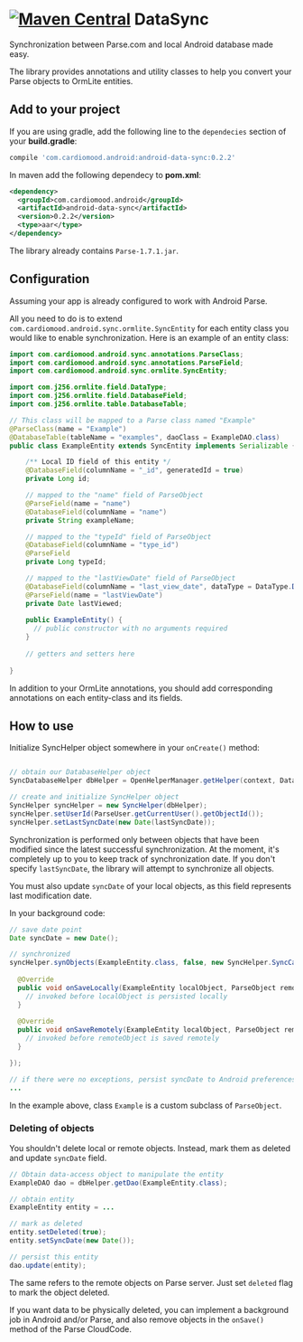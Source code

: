 [![Maven Central](https://maven-badges.herokuapp.com/maven-central/com.cardiomood.android/android-data-sync/badge.svg?style=flat)](https://maven-badges.herokuapp.com/maven-central/com.cardiomood.android/android-data-sync) DataSync
========

Synchronization between Parse.com and local Android database made easy. 

The library provides annotations and utility classes to help you convert your Parse objects to OrmLite entities.

## Add to your project
If you are using gradle, add the following line to the `dependecies` section of your **build.gradle**:
```gradle
compile 'com.cardiomood.android:android-data-sync:0.2.2'
```

In maven add the following dependecy to **pom.xml**:
```xml
<dependency>
  <groupId>com.cardiomood.android</groupId>
  <artifactId>android-data-sync</artifactId>
  <version>0.2.2</version>
  <type>aar</type>
</dependency>
```

The library already contains `Parse-1.7.1.jar`.

## Configuration

Assuming your app is already configured to work with Android Parse.

All you need to do is to extend `com.cardiomood.android.sync.ormlite.SyncEntity` for each
entity class you would like to enable synchronization. Here is an example of an entity class:

```java
import com.cardiomood.android.sync.annotations.ParseClass;
import com.cardiomood.android.sync.annotations.ParseField;
import com.cardiomood.android.sync.ormlite.SyncEntity;

import com.j256.ormlite.field.DataType;
import com.j256.ormlite.field.DatabaseField;
import com.j256.ormlite.table.DatabaseTable;

// This class will be mapped to a Parse class named "Example"
@ParseClass(name = "Example")
@DatabaseTable(tableName = "examples", daoClass = ExampleDAO.class)
public class ExampleEntity extends SyncEntity implements Serializable {

    /** Local ID field of this entity */
    @DatabaseField(columnName = "_id", generatedId = true)
    private Long id;

    // mapped to the "name" field of ParseObject
    @ParseField(name = "name")
    @DatabaseField(columnName = "name")
    private String exampleName;

    // mapped to the "typeId" field of ParseObject
    @DatabaseField(columnName = "type_id")
    @ParseField
    private Long typeId;

    // mapped to the "lastViewDate" field of ParseObject
    @DatabaseField(columnName = "last_view_date", dataType = DataType.DATE_LONG)
    @ParseField(name = "lastViewDate")
    private Date lastViewed;
    
    public ExampleEntity() {
      // public constructor with no arguments required
    }
    
    // getters and setters here
    
}
```

In addition to your OrmLite annotations, you should add corresponding annotations on each entity-class and its fields.

## How to use

Initialize SyncHelper object somewhere in your `onCreate()` method:
```java

// obtain our DatabaseHelper object
SyncDatabaseHelper dbHelper = OpenHelperManager.getHelper(context, DatabaseHelper.class);

// create and initialize SyncHelper object
SyncHelper syncHelper = new SyncHelper(dbHelper); 
syncHelper.setUserId(ParseUser.getCurrentUser().getObjectId());
syncHelper.setLastSyncDate(new Date(lastSyncDate));
```

Synchronization is performed only between objects that have been modified since the latest successful
synchronization. At the moment, it's completely up to you to keep track of synchronization date.
If you don't specify `lastSyncDate`, the library will attempt to synchronize all objects.

You must also update `syncDate` of your local objects, as this field represents last modification date.

In your background code:
```java
// save date point
Date syncDate = new Date();

// synchronized
syncHelper.synObjects(ExampleEntity.class, false, new SyncHelper.SyncCallback<ExampleEntity>() {
  
  @Override
  public void onSaveLocally(ExampleEntity localObject, ParseObject remoteObject) {
    // invoked before localObject is persisted locally
  }
  
  @Override
  public void onSaveRemotely(ExampleEntity localObject, ParseObject remoteObject) {
    // invoked before remoteObject is saved remotely
  }

});

// if there were no exceptions, persist syncDate to Android preferences (or to local DB)
...
```
In the example above, class `Example` is a custom subclass of `ParseObject`.

### Deleting of objects

You shouldn't delete local or remote objects. Instead, mark them as deleted and update `syncDate` field.

```java
// Obtain data-access object to manipulate the entity
ExampleDAO dao = dbHelper.getDao(ExampleEntity.class);

// obtain entity
ExampleEntity entity = ...

// mark as deleted
entity.setDeleted(true);
entity.setSyncDate(new Date());

// persist this entity
dao.update(entity);
```

The same refers to the remote objects on Parse server. Just set `deleted` flag to mark the object deleted.

If you want data to be physically deleted, you can implement a background job in Android and/or Parse, and also remove objects in the `onSave()` method of the Parse CloudCode.
